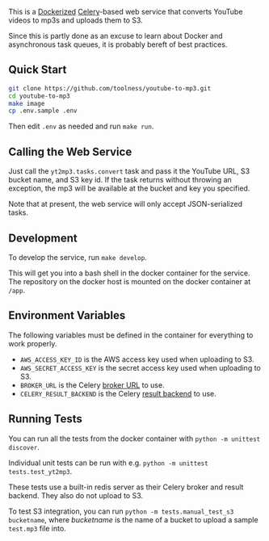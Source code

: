 This is a [Dockerized][] [Celery][]-based web service that converts
YouTube videos to mp3s and uploads them to S3.

Since this is partly done as an excuse to learn about Docker and
asynchronous task queues, it is probably bereft of best practices.

## Quick Start

```bash
git clone https://github.com/toolness/youtube-to-mp3.git
cd youtube-to-mp3
make image
cp .env.sample .env
```

Then edit `.env` as needed and run `make run`.

## Calling the Web Service

Just call the `yt2mp3.tasks.convert` task and pass it
the YouTube URL, S3 bucket name, and S3 key id. If the task
returns without throwing an exception, the mp3 will be available
at the bucket and key you specified.

Note that at present, the web service will only accept JSON-serialized
tasks.

## Development

To develop the service, run `make develop`.

This will get you into a bash shell in the docker container for the
service. The repository on the docker host is mounted on the docker
container at `/app`.

## Environment Variables

The following variables must be defined in the container for everything
to work properly.

* `AWS_ACCESS_KEY_ID` is the AWS access key used when uploading to S3.
* `AWS_SECRET_ACCESS_KEY` is the secret access key used when uploading to S3.
* `BROKER_URL` is the Celery [broker URL][] to use.
* `CELERY_RESULT_BACKEND` is the Celery [result backend][] to use.

## Running Tests

You can run all the tests from the docker container with
`python -m unittest discover`.

Individual unit tests can be run with e.g.
`python -m unittest tests.test_yt2mp3`.

These tests use a built-in redis server as their Celery broker and result
backend. They also do not upload to S3.

To test S3 integration, you can run
`python -m tests.manual_test_s3 bucketname`, where *bucketname* is the
name of a bucket to upload a sample `test.mp3` file into.

  [Dockerized]: http://docker.com/
  [Celery]: http://celeryproject.org/
  [broker URL]: http://celery.readthedocs.org/en/latest/configuration.html#broker-url
  [result backend]: http://celery.readthedocs.org/en/latest/configuration.html#celery-result-backend
